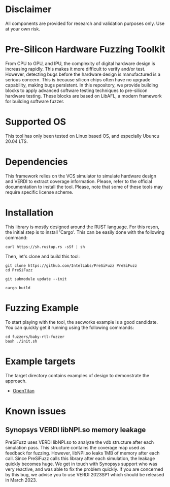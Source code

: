 <!--
SPDX-FileCopyrightText: 2022 Intel Corporation

SPDX-License-Identifier: Apache-2.0
-->

# Disclaimer
All components are provided for research and validation purposes only. Use at your own risk.

# Pre-Silicon Hardware Fuzzing Toolkit
From CPU to GPU, and IPU, the complexity of digital hardware design is
increasing rapidly. This makes it more difficult to verify and/or test.
However, detecting bugs before the hardware design is manufactured is a serious
concern. This is because silicon chips often have no upgrade capability, making
bugs persistent. In this repository, we provide building blocks to apply 
advanced software testing techniques to pre-silicon hardware testing.
These blocks are based on LibAFL, a modern framework for building software
fuzzer.

# Supported OS

This tool has only been tested on Linux based OS, and especially Ubuncu 20.04 LTS.

# Dependencies

This framework relies on the VCS simulator to simulate hardware design and
VERDI to extract coverage information. Please, refer to the official
documentation to install the tool. Please, note that some of these tools may
require specific license scheme.

# Installation

This library is mostly designed around the RUST language. 
For this reson, the initial step is to install 'Cargo'. 
This can be easily done with the following command:
```
curl https://sh.rustup.rs -sSf | sh
```

Then, let's clone and build this tool: 
```
git clone https://github.com/IntelLabs/PreSiFuzz PreSiFuzz
cd PreSiFuzz

git submodule update --init

cargo build
```

# Fuzzing Example

To start playing with the tool, the secworks example is a good candidate.
You can quickly get it running using the following commands:
```
cd fuzzers/baby-rtl-fuzzer
bash ./init.sh
```

# Example targets

The target directory contains examples of design to demonstrate the approach.

* [OpenTitan](/doc/opentitan.md)


# Known issues

## Synopsys VERDI libNPI.so memory leakage
PreSiFuzz uses VERDI libNPI.so to analyze the vdb structure after each
simulation pass. This structure contains the coverage map used as feedback for
fuzzing. However, libNPI.so leaks 1MB of memory after each call. Since
PreSiFuzz calls this library after each simulation, the leakage quickly becomes
huge. We get in touch with Synopsys support who was very reactive, and was able
to fix the problem quickly. If you are concerned by this bug, we advise you to
use VERDI 2023SP1 which should be released in March 2023.

